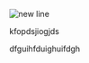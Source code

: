 ![new line](https://www.dev-docs.io/img/icon-new-line.1cf385d2.svg)

kfopdsjiogjds

dfguihfduighuifdgh
